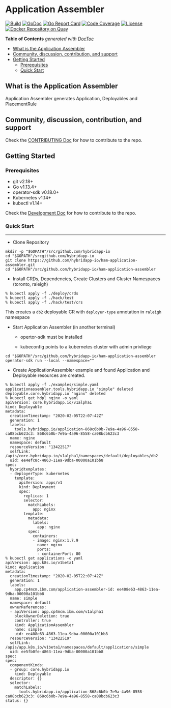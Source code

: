 # Application Assembler

[![Build](http://prow.purple-chesterfield.com/badge.svg?jobs=multiarch-image-ham-application-assembler-postsubmit)](http://prow.purple-chesterfield.com/?job=multiarch-image-ham-application-assembler-postsubmit)
[![GoDoc](https://godoc.org/github.com/hybridapp-io/ham-application-assembler?status.svg)](https://godoc.org/github.com/hybridapp-io/ham-application-assembler)
[![Go Report Card](https://goreportcard.com/badge/github.com/hybridapp-io/ham-application-assembler)](https://goreportcard.com/report/github.com/hybridapp-io/ham-application-assembler)
[![Code Coverage](https://codecov.io/gh/hybridapp-io/ham-application-assembler/branch/master/graphs/badge.svg?branch=master)](https://codecov.io/gh/hybridapp-io/ham-application-assembler?branch=master)
[![License](https://img.shields.io/:license-apache-blue.svg)](http://www.apache.org/licenses/LICENSE-2.0.html)
[![Docker Repository on Quay](https://quay.io/repository/hybridappio/ham-application-assembler/status?token=4b2b7d63-6560-46bf-a421-bec6ddc02a0f "Docker Repository on Quay")](https://quay.io/repository/hybridappio/ham-application-assembler)

<!-- START doctoc generated TOC please keep comment here to allow auto update -->
<!-- DON'T EDIT THIS SECTION, INSTEAD RE-RUN doctoc TO UPDATE -->
**Table of Contents**  *generated with [DocToc](https://github.com/thlorenz/doctoc)*

- [What is the Application Assembler](#what-is-the-application-assembler)
- [Community, discussion, contribution, and support](#community-discussion-contribution-and-support)
- [Getting Started](#getting-started)
  - [Prerequisites](#prerequisites)
  - [Quick Start](#quick-start)

<!-- END doctoc generated TOC please keep comment here to allow auto update -->

## What is the Application Assembler

Application Assembler generates Application, Deployables and PlacementRule

## Community, discussion, contribution, and support

Check the [CONTRIBUTING Doc](CONTRIBUTING.md) for how to contribute to the repo.

## Getting Started

### Prerequisites

- git v2.18+
- Go v1.13.4+
- operator-sdk v0.18.0+
- Kubernetes v1.14+
- kubectl v1.14+

Check the [Development Doc](docs/development.md) for how to contribute to the repo.

### Quick Start

-----

- Clone Repository

```shell
mkdir -p "$GOPATH"/src/github.com/hybridapp-io
cd "$GOPATH"/srcgithub.com/hybridapp-io
git clone https://github.com/hybridapp-io/ham-application-assembler.git
cd "$GOPATH"/src/github.com/hybridapp-io/ham-application-assembler
```

- Install CRDs, Dependencies, Create Clusters and Cluster Namespaces (toronto, raleigh)

```shell
% kubectl apply -f ./deploy/crds
% kubectl apply -f ./hack/test
% kubectl apply -f ./hack/test/crs
```

This creates a `db2` deployable CR with `deployer-type` annotation in `raleigh` namespace

- Start Application Assembler (in another terminal)
    - opertor-sdk must be installed

    - kubeconfig points to a kubernetes cluster with admin privliege

```shell
cd "$GOPATH"/src/github.com/hybridapp-io/ham-application-assembler
operator-sdk run --local --namespace=""
```

- Create ApplicationAssembler example and found Application and Deployable resources are created.

```shell
% kubectl apply -f ./examples/simple.yaml
applicationassembler.tools.hybridapp.io "simple" deleted
deployable.core.hybridapp.io "nginx" deleted
% kubectl get hdpl nginx -o yaml
apiVersion: core.hybridapp.io/v1alpha1
kind: Deployable
metadata:
  creationTimestamp: "2020-02-05T22:07:42Z"
  generation: 1
  labels:
    tools.hybridapp.io/application-868c6b0b-7e9a-4a96-8558-ca08bcb623c3: 868c6b0b-7e9a-4a96-8558-ca08bcb623c3
  name: nginx
  namespace: default
  resourceVersion: "13422517"
  selfLink: /apis/core.hybridapp.io/v1alpha1/namespaces/default/deployables/db2
  uid: ee4efc8c-4863-11ea-9dba-00000a101bb8
spec:
  hybridtemplates:
  - deployerType: kubernetes
    template:
      apiVersion: apps/v1
      kind: Deployment
      spec:
        replicas: 1
        selector:
          matchLabels:
            app: nginx
        template:
          metadata:
            labels:
              app: nginx
          spec:
            containers:
            - image: nginx:1.7.9
              name: nginx
              ports:
              - containerPort: 80
% kubectl get applications -o yaml
apiVersion: app.k8s.io/v1beta1
kind: Application
metadata:
  creationTimestamp: "2020-02-05T22:07:42Z"
  generation: 1
  labels:
    app.cp4mcm.ibm.com/application-assembler-id: ee408e63-4863-11ea-9dba-00000a101bb8
  name: simple
  namespace: default
  ownerReferences:
  - apiVersion: app.cp4mcm.ibm.com/v1alpha1
    blockOwnerDeletion: true
    controller: true
    kind: ApplicationAssembler
    name: simple
    uid: ee408e63-4863-11ea-9dba-00000a101bb8
  resourceVersion: "13422519"
  selfLink: /apis/app.k8s.io/v1beta1/namespaces/default/applications/simple
  uid: ee5fb0fe-4863-11ea-9dba-00000a101bb8
spec:
spec:
  componentKinds:
  - group: core.hybridapp.io
    kind: Deployable
  descriptor: {}
  selector:
    matchLabels:
      tools.hybridapp.io/application-868c6b0b-7e9a-4a96-8558-ca08bcb623c3: 868c6b0b-7e9a-4a96-8558-ca08bcb623c3
status: {}
```
